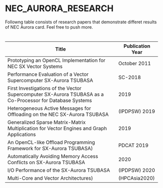 # NEC_AURORA_RESEARCH

Followng table consists of research papers that demonstrate differet results of NEC Aurora card. Feel free to push more.



# 
| Title           | Publication Year      
| -------------------------- | ------------- 
| Prototyping an OpenCL Implementation for NEC SX Vector Systems | October 2011       
| Performance Evaluation of a Vector Supercomputer SX-Aurora TSUBASA | SC-2018              
| First Investigations of the Vector Supercomputer SX-Aurora TSUBASA as a Co-Processor for Database Systems  |  2019            
| Heterogeneous Active Messages for Offloading on the NEC SX-Aurora TSUBASA   |   (IPDPSW) 2019            
|  Generalized Sparse Matrix-Matrix Multiplication for Vector Engines and Graph Applications             |   2019            
|  An OpenCL-like Offload Programming Framework for SX-Aurora TSUBASA)              |   PDCAT 2019          
|     Automatically Avoiding Memory Access Conflicts on SX-Aurora TSUBASA           |   2020          
|       I/O Performance of the SX-Aurora TSUBASA          |    (IPDPSW) 2020          
| Multi-Core and Vector Architectures) | (HPCAsia2020)
